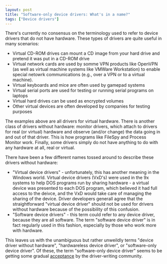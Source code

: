 ```yaml
---
layout: post
title: "Software-only device drivers: What's in a name?"
tags: ["Device drivers"]
---
```



There's currently no consensus on the terminology used to refer to device drivers that do not have hardware. These types of drivers are quite useful in many scenarios:

- Virtual CD-ROM drives can mount a CD image from your hard drive and pretend it was put in a CD-ROM drive
- Virtual network cards are used by somme VPN products like OpenVPN (as well as virtual machine systems like VMWare Workstation) to enable special netowrk communications (e.g., over a VPN or to a virtual machine).
- Virtual keyboards and mice are often used by gamepad systems
- Virtual serial ports are used for testing or running serial programs on laptops
- Virtual hard drives can be used as encrypted volumes
- Other virtual devices are often developed by companies for testing purposes







The examples above are all drivers for virtual hardware. There is another class of drivers without hardware: monitor drivers, which attach to drivers for real (or virtual) hardware and observe (and/or change) the data going in and out of that driver. This is how programs like FileSpy and Process Monitor work. Finally, some drivers simply do not have anything to do with any hardware at all, real or virtual.





There have been a few different names tossed around to describe these drivers without hardware:

 - "Virtual device drivers" - unfortunately, this has another meaning in the Windows world. Virtual device drivers (VxD's) were used in the 9x systems to help DOS programs run by sharing hardware - a virtual device was presented to each DOS program, which believed it had full access to the deivce, and the VxD would take care of managing the sharing of the device. Driver developers generall agree that the straightforward "virtual device driver" should not be used for drivers without hardware because of the possibility of this confusion.
 - "Software device drivers" - this term could refer to any device driver, because they are all software. The term "software device driver" is in fact regularly used in this fashion, especially by those who work more with hardware.







This leaves us with the unambiguous but rather unweildly terms "device driver without hardware", "hardwareless device driver", or "software-only device driver". Of these, the term "software-only device driver" seems to be getting some gradual [acceptance](http://www.google.com/search?q=%22software-only%22+device+driver) by the driver-writing community.

